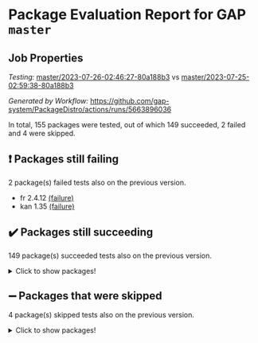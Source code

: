 # Package Evaluation Report for GAP `master`

## Job Properties

*Testing:* [master/2023-07-26-02:46:27-80a188b3](https://github.com/gap-system/PackageDistro/blob/data/reports/master/2023-07-26-02:46:27-80a188b3) vs [master/2023-07-25-02:59:38-80a188b3](https://github.com/gap-system/PackageDistro/blob/data/reports/master/2023-07-25-02:59:38-80a188b3)

*Generated by Workflow:* https://github.com/gap-system/PackageDistro/actions/runs/5663896036

In total, 155 packages were tested, out of which 149 succeeded, 2 failed and 4 were skipped.

## :exclamation: Packages still failing

2 package(s) failed tests also on the previous version.
- fr 2.4.12 [(failure)](https://github.com/gap-system/PackageDistro/actions/runs/5663896036/job/15346547407)
- kan 1.35 [(failure)](https://github.com/gap-system/PackageDistro/actions/runs/5663896036/job/15346551116)

## :heavy_check_mark: Packages still succeeding

149 package(s) succeeded tests also on the previous version.
<details><summary>Click to show packages!</summary>

- 4ti2interface 2023.02-04 [(success)](https://github.com/gap-system/PackageDistro/actions/runs/5663896036/job/15346541265)
- ace 5.6.2 [(success)](https://github.com/gap-system/PackageDistro/actions/runs/5663896036/job/15346541395)
- aclib 1.3.2 [(success)](https://github.com/gap-system/PackageDistro/actions/runs/5663896036/job/15346541516)
- agt 0.3.1 [(success)](https://github.com/gap-system/PackageDistro/actions/runs/5663896036/job/15346541636)
- alnuth 3.2.1 [(success)](https://github.com/gap-system/PackageDistro/actions/runs/5663896036/job/15346541770)
- anupq 3.3.0 [(success)](https://github.com/gap-system/PackageDistro/actions/runs/5663896036/job/15346541902)
- atlasrep 2.1.6 [(success)](https://github.com/gap-system/PackageDistro/actions/runs/5663896036/job/15346542010)
- autodoc 2023.06.19 [(success)](https://github.com/gap-system/PackageDistro/actions/runs/5663896036/job/15346542162)
- automata 1.15 [(success)](https://github.com/gap-system/PackageDistro/actions/runs/5663896036/job/15346542290)
- automgrp 1.3.2 [(success)](https://github.com/gap-system/PackageDistro/actions/runs/5663896036/job/15346542408)
- autpgrp 1.11 [(success)](https://github.com/gap-system/PackageDistro/actions/runs/5663896036/job/15346542540)
- cap 2023.07-06 [(success)](https://github.com/gap-system/PackageDistro/actions/runs/5663896036/job/15346542659)
- caratinterface 2.3.5 [(success)](https://github.com/gap-system/PackageDistro/actions/runs/5663896036/job/15346542804)
- cddinterface 2022.11.01 [(success)](https://github.com/gap-system/PackageDistro/actions/runs/5663896036/job/15346542979)
- circle 1.6.6 [(success)](https://github.com/gap-system/PackageDistro/actions/runs/5663896036/job/15346543109)
- classicpres 1.22 [(success)](https://github.com/gap-system/PackageDistro/actions/runs/5663896036/job/15346543235)
- cohomolo 1.6.11 [(success)](https://github.com/gap-system/PackageDistro/actions/runs/5663896036/job/15346543373)
- congruence 1.2.5 [(success)](https://github.com/gap-system/PackageDistro/actions/runs/5663896036/job/15346543519)
- corelg 1.56 [(success)](https://github.com/gap-system/PackageDistro/actions/runs/5663896036/job/15346543640)
- crime 1.6 [(success)](https://github.com/gap-system/PackageDistro/actions/runs/5663896036/job/15346543783)
- crisp 1.4.6 [(success)](https://github.com/gap-system/PackageDistro/actions/runs/5663896036/job/15346543924)
- crypting 0.10.4 [(success)](https://github.com/gap-system/PackageDistro/actions/runs/5663896036/job/15346544074)
- cryst 4.1.26 [(success)](https://github.com/gap-system/PackageDistro/actions/runs/5663896036/job/15346544227)
- crystcat 1.1.10 [(success)](https://github.com/gap-system/PackageDistro/actions/runs/5663896036/job/15346544348)
- ctbllib 1.3.6 [(success)](https://github.com/gap-system/PackageDistro/actions/runs/5663896036/job/15346544466)
- cubefree 1.19 [(success)](https://github.com/gap-system/PackageDistro/actions/runs/5663896036/job/15346544586)
- curlinterface 2.3.2 [(success)](https://github.com/gap-system/PackageDistro/actions/runs/5663896036/job/15346544701)
- cvec 2.8.1 [(success)](https://github.com/gap-system/PackageDistro/actions/runs/5663896036/job/15346544836)
- datastructures 0.3.0 [(success)](https://github.com/gap-system/PackageDistro/actions/runs/5663896036/job/15346544970)
- deepthought 1.0.6 [(success)](https://github.com/gap-system/PackageDistro/actions/runs/5663896036/job/15346545132)
- design 1.8 [(success)](https://github.com/gap-system/PackageDistro/actions/runs/5663896036/job/15346545287)
- difsets 2.3.1 [(success)](https://github.com/gap-system/PackageDistro/actions/runs/5663896036/job/15346545427)
- digraphs 1.6.2 [(success)](https://github.com/gap-system/PackageDistro/actions/runs/5663896036/job/15346545570)
- edim 1.3.7 [(success)](https://github.com/gap-system/PackageDistro/actions/runs/5663896036/job/15346545735)
- example 4.3.4 [(success)](https://github.com/gap-system/PackageDistro/actions/runs/5663896036/job/15346545894)
- examplesforhomalg 2023.02-04 [(success)](https://github.com/gap-system/PackageDistro/actions/runs/5663896036/job/15346546024)
- factint 1.6.3 [(success)](https://github.com/gap-system/PackageDistro/actions/runs/5663896036/job/15346546199)
- ferret 1.0.9 [(success)](https://github.com/gap-system/PackageDistro/actions/runs/5663896036/job/15346546350)
- fga 1.5.0 [(success)](https://github.com/gap-system/PackageDistro/actions/runs/5663896036/job/15346546499)
- fining 1.5.5 [(success)](https://github.com/gap-system/PackageDistro/actions/runs/5663896036/job/15346546622)
- float 1.0.3 [(success)](https://github.com/gap-system/PackageDistro/actions/runs/5663896036/job/15346546766)
- format 1.4.3 [(success)](https://github.com/gap-system/PackageDistro/actions/runs/5663896036/job/15346546889)
- forms 1.2.9 [(success)](https://github.com/gap-system/PackageDistro/actions/runs/5663896036/job/15346547058)
- fplsa 1.2.6 [(success)](https://github.com/gap-system/PackageDistro/actions/runs/5663896036/job/15346547221)
- francy 2.0.3 [(success)](https://github.com/gap-system/PackageDistro/actions/runs/5663896036/job/15346547541)
- fwtree 1.3 [(success)](https://github.com/gap-system/PackageDistro/actions/runs/5663896036/job/15346547693)
- gapdoc 1.6.6 [(success)](https://github.com/gap-system/PackageDistro/actions/runs/5663896036/job/15346547836)
- gauss 2023.02-04 [(success)](https://github.com/gap-system/PackageDistro/actions/runs/5663896036/job/15346547987)
- gaussforhomalg 2023.02-04 [(success)](https://github.com/gap-system/PackageDistro/actions/runs/5663896036/job/15346548128)
- gbnp 1.0.5 [(success)](https://github.com/gap-system/PackageDistro/actions/runs/5663896036/job/15346548257)
- generalizedmorphismsforcap 2023.03-01 [(success)](https://github.com/gap-system/PackageDistro/actions/runs/5663896036/job/15346548399)
- genss 1.6.8 [(success)](https://github.com/gap-system/PackageDistro/actions/runs/5663896036/job/15346548523)
- gradedmodules 2023.02-04 [(success)](https://github.com/gap-system/PackageDistro/actions/runs/5663896036/job/15346548655)
- gradedringforhomalg 2023.02-04 [(success)](https://github.com/gap-system/PackageDistro/actions/runs/5663896036/job/15346548786)
- grape 4.9.0 [(success)](https://github.com/gap-system/PackageDistro/actions/runs/5663896036/job/15346548913)
- groupoids 1.73 [(success)](https://github.com/gap-system/PackageDistro/actions/runs/5663896036/job/15346549059)
- grpconst 2.6.4 [(success)](https://github.com/gap-system/PackageDistro/actions/runs/5663896036/job/15346549198)
- guarana 0.96.3 [(success)](https://github.com/gap-system/PackageDistro/actions/runs/5663896036/job/15346549316)
- guava 3.18 [(success)](https://github.com/gap-system/PackageDistro/actions/runs/5663896036/job/15346549429)
- hap 1.56 [(success)](https://github.com/gap-system/PackageDistro/actions/runs/5663896036/job/15346549565)
- hapcryst 0.1.15 [(success)](https://github.com/gap-system/PackageDistro/actions/runs/5663896036/job/15346549675)
- hecke 1.5.3 [(success)](https://github.com/gap-system/PackageDistro/actions/runs/5663896036/job/15346549822)
- help 3.5 [(success)](https://github.com/gap-system/PackageDistro/actions/runs/5663896036/job/15346549942)
- homalg 2023.02-05 [(success)](https://github.com/gap-system/PackageDistro/actions/runs/5663896036/job/15346550032)
- homalgtocas 2023.02-04 [(success)](https://github.com/gap-system/PackageDistro/actions/runs/5663896036/job/15346550149)
- idrel 2.45 [(success)](https://github.com/gap-system/PackageDistro/actions/runs/5663896036/job/15346550248)
- images 1.3.1 [(success)](https://github.com/gap-system/PackageDistro/actions/runs/5663896036/job/15346550335)
- intpic 0.3.0 [(success)](https://github.com/gap-system/PackageDistro/actions/runs/5663896036/job/15346550444)
- io 4.8.1 [(success)](https://github.com/gap-system/PackageDistro/actions/runs/5663896036/job/15346550550)
- io_forhomalg 2023.02-04 [(success)](https://github.com/gap-system/PackageDistro/actions/runs/5663896036/job/15346550648)
- irredsol 1.4.4 [(success)](https://github.com/gap-system/PackageDistro/actions/runs/5663896036/job/15346550727)
- json 2.1.1 [(success)](https://github.com/gap-system/PackageDistro/actions/runs/5663896036/job/15346550836)
- jupyterkernel 1.5.0 [(success)](https://github.com/gap-system/PackageDistro/actions/runs/5663896036/job/15346550911)
- jupyterviz 1.5.6 [(success)](https://github.com/gap-system/PackageDistro/actions/runs/5663896036/job/15346551010)
- kbmag 1.5.11 [(success)](https://github.com/gap-system/PackageDistro/actions/runs/5663896036/job/15346551205)
- laguna 3.9.6 [(success)](https://github.com/gap-system/PackageDistro/actions/runs/5663896036/job/15346551293)
- liealgdb 2.2.1 [(success)](https://github.com/gap-system/PackageDistro/actions/runs/5663896036/job/15346551383)
- liepring 2.8 [(success)](https://github.com/gap-system/PackageDistro/actions/runs/5663896036/job/15346551447)
- liering 2.4.2 [(success)](https://github.com/gap-system/PackageDistro/actions/runs/5663896036/job/15346551544)
- linearalgebraforcap 2023.06-02 [(success)](https://github.com/gap-system/PackageDistro/actions/runs/5663896036/job/15346551631)
- localizeringforhomalg 2023.02-04 [(success)](https://github.com/gap-system/PackageDistro/actions/runs/5663896036/job/15346551708)
- loops 3.4.3 [(success)](https://github.com/gap-system/PackageDistro/actions/runs/5663896036/job/15346551798)
- lpres 1.0.3 [(success)](https://github.com/gap-system/PackageDistro/actions/runs/5663896036/job/15346551885)
- majoranaalgebras 1.5.1 [(success)](https://github.com/gap-system/PackageDistro/actions/runs/5663896036/job/15346551972)
- mapclass 1.4.6 [(success)](https://github.com/gap-system/PackageDistro/actions/runs/5663896036/job/15346552061)
- matgrp 0.70 [(success)](https://github.com/gap-system/PackageDistro/actions/runs/5663896036/job/15346552134)
- matricesforhomalg 2023.02-04 [(success)](https://github.com/gap-system/PackageDistro/actions/runs/5663896036/job/15346552213)
- modisom 2.5.4 [(success)](https://github.com/gap-system/PackageDistro/actions/runs/5663896036/job/15346552297)
- modulepresentationsforcap 2023.06-02 [(success)](https://github.com/gap-system/PackageDistro/actions/runs/5663896036/job/15346552366)
- modules 2023.02-04 [(success)](https://github.com/gap-system/PackageDistro/actions/runs/5663896036/job/15346552446)
- monoidalcategories 2023.05-03 [(success)](https://github.com/gap-system/PackageDistro/actions/runs/5663896036/job/15346552528)
- nconvex 2022.09-01 [(success)](https://github.com/gap-system/PackageDistro/actions/runs/5663896036/job/15346552613)
- nilmat 1.4.2 [(success)](https://github.com/gap-system/PackageDistro/actions/runs/5663896036/job/15346552705)
- nock 1.5 [(success)](https://github.com/gap-system/PackageDistro/actions/runs/5663896036/job/15346552789)
- normalizinterface 1.3.6 [(success)](https://github.com/gap-system/PackageDistro/actions/runs/5663896036/job/15346552868)
- nq 2.5.10 [(success)](https://github.com/gap-system/PackageDistro/actions/runs/5663896036/job/15346552948)
- numericalsgps 1.3.1 [(success)](https://github.com/gap-system/PackageDistro/actions/runs/5663896036/job/15346553025)
- openmath 11.5.3 [(success)](https://github.com/gap-system/PackageDistro/actions/runs/5663896036/job/15346553116)
- orb 4.9.0 [(success)](https://github.com/gap-system/PackageDistro/actions/runs/5663896036/job/15346553184)
- packagemanager 1.4.1 [(success)](https://github.com/gap-system/PackageDistro/actions/runs/5663896036/job/15346553280)
- patternclass 2.4.3 [(success)](https://github.com/gap-system/PackageDistro/actions/runs/5663896036/job/15346553410)
- permut 2.0.4 [(success)](https://github.com/gap-system/PackageDistro/actions/runs/5663896036/job/15346553506)
- polenta 1.3.10 [(success)](https://github.com/gap-system/PackageDistro/actions/runs/5663896036/job/15346553603)
- polymaking 0.8.6 [(success)](https://github.com/gap-system/PackageDistro/actions/runs/5663896036/job/15346553723)
- primgrp 3.4.4 [(success)](https://github.com/gap-system/PackageDistro/actions/runs/5663896036/job/15346553824)
- profiling 2.5.4 [(success)](https://github.com/gap-system/PackageDistro/actions/runs/5663896036/job/15346553924)
- qpa 1.34 [(success)](https://github.com/gap-system/PackageDistro/actions/runs/5663896036/job/15346554015)
- quagroup 1.8.3 [(success)](https://github.com/gap-system/PackageDistro/actions/runs/5663896036/job/15346554121)
- radiroot 2.9 [(success)](https://github.com/gap-system/PackageDistro/actions/runs/5663896036/job/15346554222)
- rcwa 4.7.1 [(success)](https://github.com/gap-system/PackageDistro/actions/runs/5663896036/job/15346554347)
- rds 1.8 [(success)](https://github.com/gap-system/PackageDistro/actions/runs/5663896036/job/15346554466)
- recog 1.4.2 [(success)](https://github.com/gap-system/PackageDistro/actions/runs/5663896036/job/15346554578)
- repndecomp 1.3.0 [(success)](https://github.com/gap-system/PackageDistro/actions/runs/5663896036/job/15346554716)
- repsn 3.1.1 [(success)](https://github.com/gap-system/PackageDistro/actions/runs/5663896036/job/15346554833)
- resclasses 4.7.3 [(success)](https://github.com/gap-system/PackageDistro/actions/runs/5663896036/job/15346554937)
- ringsforhomalg 2023.02-05 [(success)](https://github.com/gap-system/PackageDistro/actions/runs/5663896036/job/15346555044)
- sco 2023.02-04 [(success)](https://github.com/gap-system/PackageDistro/actions/runs/5663896036/job/15346555163)
- scscp 2.4.1 [(success)](https://github.com/gap-system/PackageDistro/actions/runs/5663896036/job/15346555253)
- semigroups 5.2.1 [(success)](https://github.com/gap-system/PackageDistro/actions/runs/5663896036/job/15346555368)
- sglppow 2.3 [(success)](https://github.com/gap-system/PackageDistro/actions/runs/5663896036/job/15346555472)
- sgpviz 0.999.5 [(success)](https://github.com/gap-system/PackageDistro/actions/runs/5663896036/job/15346555565)
- simpcomp 2.1.14 [(success)](https://github.com/gap-system/PackageDistro/actions/runs/5663896036/job/15346555686)
- singular 2023.02.09 [(success)](https://github.com/gap-system/PackageDistro/actions/runs/5663896036/job/15346555796)
- sl2reps 1.1 [(success)](https://github.com/gap-system/PackageDistro/actions/runs/5663896036/job/15346555912)
- sla 1.5.3 [(success)](https://github.com/gap-system/PackageDistro/actions/runs/5663896036/job/15346556015)
- smallgrp 1.5.3 [(success)](https://github.com/gap-system/PackageDistro/actions/runs/5663896036/job/15346556136)
- smallsemi 0.6.13 [(success)](https://github.com/gap-system/PackageDistro/actions/runs/5663896036/job/15346556250)
- sonata 2.9.6 [(success)](https://github.com/gap-system/PackageDistro/actions/runs/5663896036/job/15346556368)
- sophus 1.27 [(success)](https://github.com/gap-system/PackageDistro/actions/runs/5663896036/job/15346556482)
- spinsym 1.5.2 [(success)](https://github.com/gap-system/PackageDistro/actions/runs/5663896036/job/15346556598)
- standardff 0.9.4 [(success)](https://github.com/gap-system/PackageDistro/actions/runs/5663896036/job/15346556708)
- symbcompcc 1.3.2 [(success)](https://github.com/gap-system/PackageDistro/actions/runs/5663896036/job/15346556825)
- thelma 1.3 [(success)](https://github.com/gap-system/PackageDistro/actions/runs/5663896036/job/15346556968)
- tomlib 1.2.9 [(success)](https://github.com/gap-system/PackageDistro/actions/runs/5663896036/job/15346557080)
- toolsforhomalg 2023.05-01 [(success)](https://github.com/gap-system/PackageDistro/actions/runs/5663896036/job/15346557188)
- toric 1.9.5 [(success)](https://github.com/gap-system/PackageDistro/actions/runs/5663896036/job/15346557308)
- toricvarieties 2022.07.13 [(success)](https://github.com/gap-system/PackageDistro/actions/runs/5663896036/job/15346557425)
- transgrp 3.6.4 [(success)](https://github.com/gap-system/PackageDistro/actions/runs/5663896036/job/15346557547)
- ugaly 4.1.3 [(success)](https://github.com/gap-system/PackageDistro/actions/runs/5663896036/job/15346557681)
- unipot 1.5 [(success)](https://github.com/gap-system/PackageDistro/actions/runs/5663896036/job/15346557838)
- unitlib 4.2.0 [(success)](https://github.com/gap-system/PackageDistro/actions/runs/5663896036/job/15346557978)
- utils 0.82 [(success)](https://github.com/gap-system/PackageDistro/actions/runs/5663896036/job/15346558123)
- uuid 0.7 [(success)](https://github.com/gap-system/PackageDistro/actions/runs/5663896036/job/15346558272)
- walrus 0.9991 [(success)](https://github.com/gap-system/PackageDistro/actions/runs/5663896036/job/15346558397)
- wedderga 4.10.4 [(success)](https://github.com/gap-system/PackageDistro/actions/runs/5663896036/job/15346558567)
- xmod 2.91 [(success)](https://github.com/gap-system/PackageDistro/actions/runs/5663896036/job/15346558735)
- xmodalg 1.23 [(success)](https://github.com/gap-system/PackageDistro/actions/runs/5663896036/job/15346558885)
- yangbaxter 0.10.3 [(success)](https://github.com/gap-system/PackageDistro/actions/runs/5663896036/job/15346559027)
- zeromqinterface 0.14 [(success)](https://github.com/gap-system/PackageDistro/actions/runs/5663896036/job/15346559187)
</details>

## :heavy_minus_sign: Packages that were skipped

4 package(s) skipped tests also on the previous version.
<details><summary>Click to show packages!</summary>

- browse 1.8.21 [(skipped)](https://github.com/gap-system/PackageDistro/actions/runs/5663896036/job/15346331545)
- itc 1.5.1 [(skipped)](https://github.com/gap-system/PackageDistro/actions/runs/5663896036/job/15346331545)
- polycyclic 2.16 [(skipped)](https://github.com/gap-system/PackageDistro/actions/runs/5663896036/job/15346331545)
- xgap 4.31 [(skipped)](https://github.com/gap-system/PackageDistro/actions/runs/5663896036/job/15346331545)
</details>

